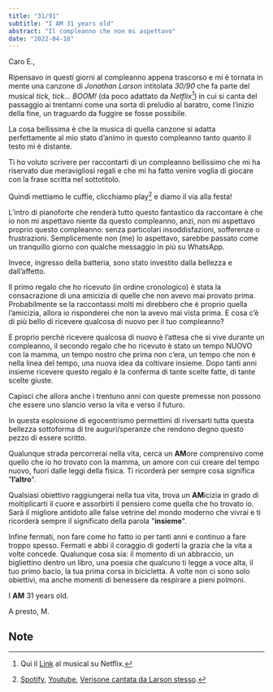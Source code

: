 ```yaml
---
title: "31/91"
subtitle: "I AM 31 years old"
abstract: "Il compleanno che non mi aspettavo"
date: "2022-04-18"
---
```


Caro E.,

Ripensavo in questi giorni al compleanno appena trascorso e mi è tornata in mente una canzone di *Jonathan Larson* intitolata *30/90* che fa parte del musical *tick, tick... BOOM!* (da poco adattato da *Netflix[^1]*) in cui si canta del passaggio ai trentanni come una sorta di preludio al baratro, come l’inizio della fine, un traguardo da fuggire se fosse possibile.

La cosa bellissima è che la musica di quella canzone si adatta perfettamente al mio stato d’animo in questo compleanno tanto quanto il testo mi è distante.

Ti ho voluto scrivere per raccontarti di un compleanno bellissimo che mi ha riservato due meravigliosi regali e che mi ha fatto venire voglia di giocare con la frase scritta nel sottotitolo.

Quindi mettiamo le cuffie, clicchiamo play[^2] e diamo il via alla festa!

L’intro di pianoforte che renderà tutto questo fantastico da raccontare è che io non mi aspettavo niente da questo compleanno, anzi, non mi aspettavo proprio questo compleanno: senza particolari insoddisfazioni, sofferenze o frustrazioni. Semplicemente non (me) lo aspettavo, sarebbe passato come un tranquillo giorno con qualche messaggio in più su WhatsApp. 

Invece, ingresso della batteria, sono stato investito dalla bellezza e dall’affetto.

Il primo regalo che ho ricevuto (in ordine cronologico) è stata la consacrazione di una amicizia di quelle che non avevo mai provato prima. Probabilmente se la raccontassi molti mi direbbero che è proprio quella l’amicizia, allora io risponderei che non la avevo mai vista prima. E cosa c’è di più bello di ricevere qualcosa di nuovo per il tuo compleanno?

E proprio perchè ricevere qualcosa di nuovo è l’attesa che si vive durante un compleanno, il secondo regalo che ho ricevuto è stato un tempo NUOVO con la mamma, un tempo nostro che prima non c’era, un tempo che non è nella linea del tempo, una nuova idea da coltivare insieme. Dopo tanti anni insieme ricevere questo regalo è la conferma di tante scelte fatte, di tante scelte giuste.

Capisci che allora anche i trentuno anni con queste premesse non possono che essere uno slancio verso la vita e verso il futuro.

In questa esplosione di egocentrismo permettimi di riversarti tutta questa bellezza sottoforma di tre auguri/speranze che rendono degno questo pezzo di essere scritto.

Qualunque strada percorrerai nella vita, cerca un **AM**ore comprensivo come quello che io ho trovato con la mamma, un amore con cui creare del tempo nuovo, fuori dalle leggi della fisica. Ti ricorderà per sempre cosa significa “**l’altro**”.

Qualsiasi obiettivo raggiungerai nella tua vita, trova un **AM**icizia in grado di moltiplicarti il cuore e assorbirti il pensiero come quella che ho trovato io. Sarà il migliore antidoto alle false vetrine del mondo moderno che vivrai e ti ricorderà sempre il significato della parola "**insieme**".

Infine fermati, non fare come ho fatto io per tanti anni e continuo a fare troppo spesso. Fermati e abbi il coraggio di goderti la grazia che la vita a volte concede. Qualunque cosa sia: il momento di un abbraccio, un bigliettino dentro un libro, una poesia che qualcuno ti legge a voce alta, il tuo primo bacio, la tua prima corsa in bicicletta. A volte non ci sono solo obiettivi, ma anche momenti di benessere da respirare a pieni polmoni.

I **AM** 31 years old.

A presto,
M.

## Note

[^1]: Qui il [Link](https://www.netflix.com/title/81149184 "tick, tick... BOOM!") al musical su Netflix. 
[^2]: [Spotify](https://open.spotify.com/track/55MIRLbZzpYSmMlRt9ZDWM?si=6744ccc2a0ad4d1a), [Youtube](https://www.youtube.com/watch?v=eh6-ZfWdnLQ), [Verisone cantata da Larson stesso](https://www.youtube.com/watch?v=Z6ueegKXqL8).